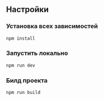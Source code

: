 ## Настройки

### Установка всех зависимостей
```sh
npm install
```

### Запустить локально

```sh
npm run dev
```

### Билд проекта

```sh
npm run build
```
